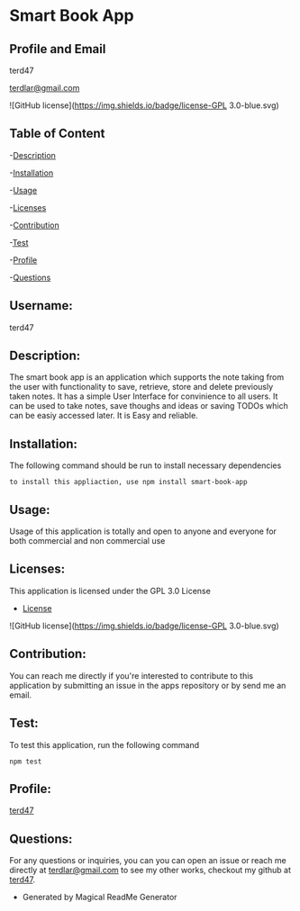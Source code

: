
# Smart Book App

## Profile and Email

terd47

terdlar@gmail.com

![GitHub license](https://img.shields.io/badge/license-GPL 3.0-blue.svg)

## Table of Content
-[Description](#description)

-[Installation](#installation)

-[Usage](#usage)

-[Licenses](#licenses)

-[Contribution](#contribution)

-[Test](#test)

-[Profile](#profile)

-[Questions](#profile)

## Username:
  terd47

## Description:             
  The smart book app is an application which supports the note taking from the user with functionality to save, retrieve, store and delete previously taken notes. It has a simple User Interface for convinience to all users. It can be used to take notes, save thoughs and ideas or saving TODOs which can be easiy accessed later. It is Easy and reliable.

## Installation:   
The following command should be run to install necessary dependencies  
   ```         
   to install this appliaction, use npm install smart-book-app
   ```

## Usage:              
  Usage of this application is totally and open to anyone and everyone for both commercial and non commercial use

## Licenses:          
This application is licensed under the  GPL 3.0 License

* [License](#license)

![GitHub license](https://img.shields.io/badge/license-GPL 3.0-blue.svg)
 
## Contribution:            
  You can reach me directly if you're interested to contribute to this application by submitting an issue in the apps repository or by send me an email.

## Test:      
  To test this application, run the following command
  ```      
  npm test
  ```

## Profile:             
  [terd47](https://github.com/terd47/)

## Questions:
  For any questions or inquiries, you can you can open an issue or reach me directly at terdlar@gmail.com
   to see my other works, checkout my github at [terd47](https://github.com/terd47/).
    
 * Generated by Magical ReadMe Generator
   
   